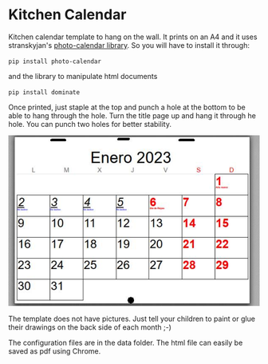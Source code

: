 # Kitchen Calendar
Kitchen calendar template to hang on the wall. It prints on an A4 and it uses stranskyjan's
[photo-calendar library](https://github.com/stranskyjan/photo-calendar). So you will have to install it through:

`pip install photo-calendar`

and the library to manipulate html documents

`pip install dominate`

Once printed, just staple at the top and punch a hole at the bottom to be able to hang through the hole. Turn the title page up and hang it through he hole. You can punch two holes for better stability.

<img src="./img/sample.jpg"/>

The template does not have pictures. Just tell your children to paint or glue their drawings on the back side of each month ;-)

The configuration files are in the data folder. The html file can easily be saved as pdf using Chrome.